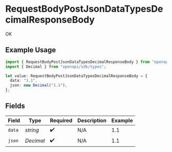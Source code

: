 # RequestBodyPostJsonDataTypesDecimalResponseBody

OK

## Example Usage

```typescript
import { RequestBodyPostJsonDataTypesDecimalResponseBody } from "openapi/sdk/models/operations";
import { Decimal } from "openapi/sdk/types";

let value: RequestBodyPostJsonDataTypesDecimalResponseBody = {
  data: "1.1",
  json: new Decimal("1.1"),
};
```

## Fields

| Field              | Type               | Required           | Description        | Example            |
| ------------------ | ------------------ | ------------------ | ------------------ | ------------------ |
| `data`             | *string*           | :heavy_check_mark: | N/A                | 1.1                |
| `json`             | *Decimal*          | :heavy_check_mark: | N/A                | 1.1                |